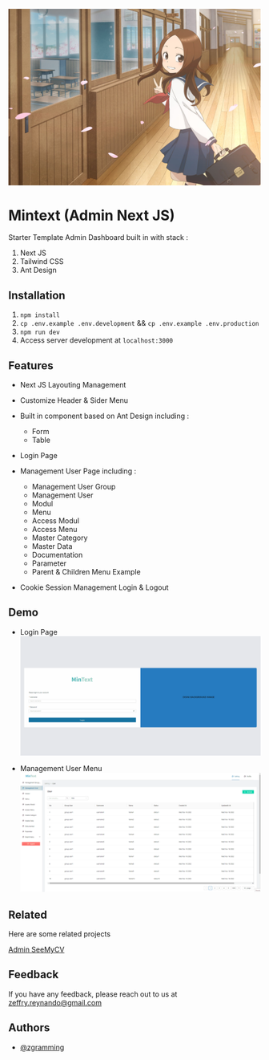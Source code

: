 
![Banner](demo/banner.jpg)


# Mintext (Admin Next JS)

Starter Template Admin Dashboard built in with stack :

1. Next JS
2. Tailwind CSS
3. Ant Design

## Installation

1. `npm install`
2. `cp .env.example .env.development` && `cp .env.example .env.production`
3. `npm run dev`
4. Access server development at `localhost:3000`

## Features

- Next JS Layouting Management
- Customize Header & Sider Menu
- Built in component based on Ant Design including : 
    - Form
    - Table

- Login Page
- Management User Page including :
    - Management User Group
    - Management User
    - Modul
    - Menu
    - Access Modul
    - Access Menu
    - Master Category
    - Master Data
    - Documentation
    - Parameter
    - Parent & Children Menu Example
- Cookie Session Management Login & Logout


## Demo

- Login Page
![](demo/login.gif)

- Management User Menu
![](demo/management_user_menu.gif)


## Related

Here are some related projects

[Admin SeeMyCV](https://github.com/zgramming/admin.seemycv)


## Feedback

If you have any feedback, please reach out to us at zeffry.reynando@gmail.com


## Authors

- [@zgramming](https://www.github.com/zgramming)
